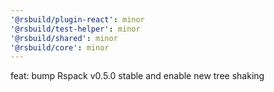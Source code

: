 ```yaml
---
'@rsbuild/plugin-react': minor
'@rsbuild/test-helper': minor
'@rsbuild/shared': minor
'@rsbuild/core': minor
---
```


feat: bump Rspack v0.5.0 stable and enable new tree shaking
